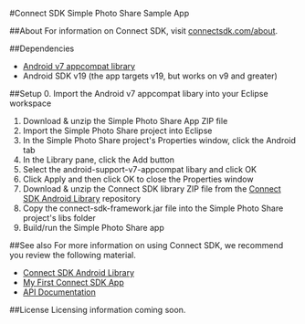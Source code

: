 #Connect SDK Simple Photo Share Sample App

##About
For information on Connect SDK, visit [connectsdk.com/about](http://www.connectsdk.com/about/).

##Dependencies
- [Android v7 appcompat library](http://developer.android.com/tools/support-library/features.html#v7-appcompat)
- Android SDK v19 (the app targets v19, but works on v9 and greater)

##Setup
0. Import the Android v7 appcompat libary into your Eclipse workspace
1. Download & unzip the Simple Photo Share App ZIP file
2. Import the Simple Photo Share project into Eclipse
3. In the Simple Photo Share project's Properties window, click the Android tab
4. In the Library pane, click the Add button
5. Select the android-support-v7-appcompat libary and click OK
6. Click Apply and then click OK to close the Properties window
7. Download & unzip the Connect SDK library ZIP file from the [Connect SDK Android Library](http://github.com/ConnectSDK/Connect-SDK-Android-Library) repository
8. Copy the connect-sdk-framework.jar file into the Simple Photo Share project's libs folder
9. Build/run the Simple Photo Share app

##See also
For more information on using Connect SDK, we recommend you review the following material.

- [Connect SDK Android Library](http://github.com/ConnectSDK/Connect-SDK-Android-Library)
- [My First Connect SDK App](http://connectsdk.com/getting-started/my-first-android-app/)
- [API Documentation](http://connectsdk.com/docs/adapi/)

##License
Licensing information coming soon.